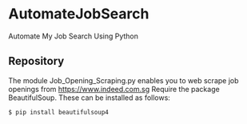 # AutomateJobSearch
Automate My Job Search Using Python

## Repository
The module Job_Opening_Scraping.py enables you to web scrape job openings from https://www.indeed.com.sg
Require the package BeautifulSoup. These can be installed as follows:
```
$ pip install beautifulsoup4
```

